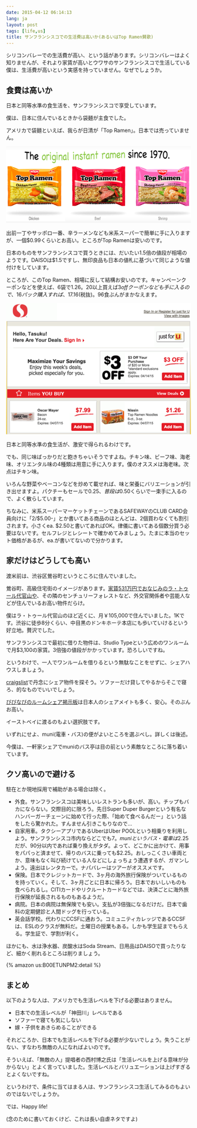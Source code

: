 ```yaml
---
date: 2015-04-12 06:14:13
lang: ja
layout: post
tags: [life,us]
title: サンフランシスコでの生活費は高いか(あるいはTop Ramen賛歌)
---
```

シリコンバレーでの生活費が高い、という話があります。シリコンバレーはよく知りませんが、それより家賃が高いとウワサのサンフランシスコで生活している僕は、生活費が高いという実感を持っていません。なぜでしょうか。

## 食費は高いか

日本と同等水準の食生活を、サンフランシスコで享受しています。

僕は、日本に住んでいるときから袋麺が主食でした。

アメリカで袋麺といえば、我らが日清が「Top Ramen」。日本では売っていません。

![Top Ramen](/assets/images/entry/2015-04-12/top_ramens.png)

出前一丁やサッポロ一番、辛ラーメンなども米系スーパーで簡単に手に入りますが、一個$0.99くらいとお高い。ところがTop Ramenは安いのです。

日本のものをサンフランシスコで買うときには、だいたい1.5倍の値段が相場のようです。DAISOは$1.5ですし、無印良品も日本の値札に基づいて同じような値付けをしています。

ところが、このTop Ramen、相場に反して結構お安いのです。キャンペーンクーポンなどを使えば、6袋で$1.26。$20以上買えば$3 offクーポンなども手に入るので、16パック購入すれば、$17.16(税抜)。96食ぶんがまかなえます。

![SAFEWAYのクーポン](/assets/images/entry/2015-04-12/safeway_coupon.png)

日本と同等水準の食生活が、激安で得られるわけです。

でも、同じ味ばっかりだと飽きちゃいそうですよね。チキン味、ビーフ味、海老味、オリエンタル味の4種類は用意に手に入ります。僕のオススメは海老味。次点はチキン味。

いろんな野菜やベーコンなどを炒めて載せれば、味と栄養にバリエーションが引き出せますよ。パクチーもセールで$0.25、普段は$0.50くらいで一束手に入るので、よく散らしています。

ちなみに、米系スーパーマーケットチェーンであるSAFEWAYのCLUB CARD会員向けに「2/$5.00-」とか書いてある商品のほとんどは、2個買わなくても割引されます。小さくea. $2.50と書いてあればOK。律儀に書いてある個数分買う必要はないです。セルフレジとレシートで確かめてみましょう。たまに本当のセット価格があるが、ea.が書いてないので分かります。

## 家だけはどうしても高い

渡米前は、渋谷区鶯谷町というところに住んでいました。

鶯谷町、高級住宅街のイメージがあります。[家賃531万円でおなじみのラ・トゥール代官山や](http://bizmakoto.jp/makoto/articles/1012/10/news054.html)、その隣のセンチュリーフォレストなど、外交官関係者や芸能人などが住んでいるお高い物件だらけ。

僕はラ・トゥール代官山のほど近くに、月￥105,000で住んでいました。1Kです。渋谷に徒歩8分くらい、中目黒のドンキホーテ本店にも歩いていけるという好立地。贅沢でした。

サンフランシスコで最初に借りた物件は、Studio Typeという広めのワンルームで月$3,100の家賃。3倍強の値段がかかっています。恐ろしいですね。

というわけで、一人でワンルームを借りるという無駄なことをせずに、シェアハウスしましょう。

[craigslist](http://sfbay.craigslist.org/search/roo?maxAsk=10000)で丹念にシェア物件を探そう。ソファーだけ貸してやるからそこで寝ろ、的なものでいいでしょう。

[びびなびのルームシェア掲示板](http://sanfrancisco.vivinavi.com/JA/re/)は日本人のシェアメイトも多く、安心。そのぶんお高い。

イーストベイに渡るのもよい選択肢です。

いずれにせよ、muni(電車・バス)の便がよいところを選ぶべし。詳しくは後述。

今僕は、一軒家シェアでmuniのバス亭は目の前という素敵なところに落ち着いています。

## クソ高いので避ける

駐在とか現地採用で補助がある場合は除く。

- 外食。サンフランシスコは美味しいレストランも多いが、高い。チップもバカにならない。交際目的に限ろう。先日Super Duper Burgerという有名なハンバーガーチェーンに始めて行った際、「始めて食べるんだー」という話をしたら驚かれた。すんません引きこもりなので…
- 自家用車。タクシーアプリであるUberはUber POOLという相乗りを利用しよう。サンフランシスコ市内ならどこでも$7。muniというバス・電車は$2.25だが、90分以内であれば乗り換えがタダ。よって、どこかに出かけて、用事をパパっと済ませて、帰りのバスに乗っても$2.25。おしっこくさい車両とか、意味もなく叫び続けている人などにしょっちょう遭遇するが、ガマンしよう。遠出はレンタカーで。ナパバレーはツアーがオススメです。
- 保険。日本でクレジットカードで、3ヶ月の海外旅行保険がついているものを持っていく。そして、3ヶ月ごとに日本に帰ろう。日本でおいしいものも食べられるし。CITIカードやリクルートカードなどでは、決済ごとに海外旅行保険が延長されるものもあるようだ。
- 病院。日本の病院は無保険でも安い。支払が3倍強になるだけだ。日本で歯科の定期健診と人間ドッグを行っている。
- 英会話学校。代わりにCCSFに通おう。コミュニティカレッジであるCCSFは、ESLのクラスが無料だ。土曜日の授業もある。しかも学生証までもらえる。学生証で、学割が利く。

ほかにも、水は浄水器、炭酸水はSoda Stream、日用品はDAISOで買ったりなど、細かく削れるところは削りましょう。

{% amazon us:B00ETUNPM2:detail %}

## まとめ

以下のような人は、アメリカでも生活レベルを下げる必要はありません。

- 日本での生活レベルが「神田川」レベルである
- ソファーで寝ても気にしない
- 嫁・子供をあきらめることができる

それどころか、日本でも生活レベルを下げる必要が少ないでしょう。失うことがない、すなわち無敵の人になればよいのです。

そういえば、「無敵の人」提唱者の西村博之氏は「生活レベルを上げる意味が分からない」とよく言っていました。生活レベルとバリュエーションは上げすぎるとよくないですね。

というわけで、条件に当てはまる人は、サンフランシスコ生活してみるのもよいのではないでしょうか。

では、Happy life!

(念のために書いておくけど、これは長い自虐ネタですよ)
